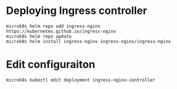 # Deploying Ingress controller

```shell
microk8s helm repo add ingress-nginx https://kubernetes.github.io/ingress-nginx
microk8s helm repo update
microk8s helm install ingress-nginx ingress-nginx/ingress-nginx
```


# Edit configuraiton

```shell
microk8s kubectl edit deployment ingress-nginx-controller
```